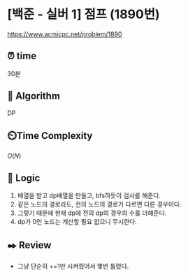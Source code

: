 # [백준 - 실버 1] 점프 (1890번)

https://www.acmicpc.net/problem/1890

## ⏰ **time**

30분

## :pushpin: **Algorithm**

DP

## ⏲️**Time Complexity**

$O(N)$

## :round_pushpin: **Logic**

1. 배열을 받고 dp배열을 만들고, bfs하듯이 검사를 해준다.
2. 같은 노드의 경로라도, 전의 노드의 경로가 다르면 다른 경우이다.
3. 그렇기 때문에 현재 dp에 전의 dp의 경우의 수를 더해준다.
4. dp가 0인 노드는 계산할 필요 없으니 무시한다.

## :black_nib: **Review**

- 그냥 단순히 +=1만 시켜줬어서 몇번 틀렸다.
